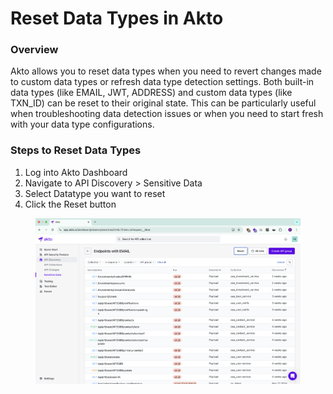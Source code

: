 # Reset Data Types in Akto

### Overview

Akto allows you to reset data types when you need to revert changes made to custom data types or refresh data type detection settings. Both built-in data types (like EMAIL, JWT, ADDRESS) and custom data types (like TXN\_ID) can be reset to their original state. This can be particularly useful when troubleshooting data detection issues or when you need to start fresh with your data type configurations.

### Steps to Reset Data Types

1. Log into Akto Dashboard
2. Navigate to API Discovery > Sensitive Data
3. Select Datatype you want to reset
4. Click the Reset button

<figure><img src="../../.gitbook/assets/image (90).png" alt=""><figcaption></figcaption></figure>
